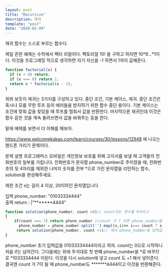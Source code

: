 ```yaml
---
layout: post
title: "Recursive"
description: 재귀
template: "post"
date: "2020-02-09"
---
```


재귀 함수는 스스로 부르는 함수다.

제일 흔한 예제는 수학에서 펙터 리얼이다. 펙토리얼 10! 을 구하고 하자면 10*9...*1이다. 이것을 프로그래밍 적으로 생각하면 자기 자신을 -1 하면서 1까지 곱해준다.

```javascript
function factorial(x) {
  if (x < 0) return;
  if (x === 0) return 1;
  return x * factorial(x - 1);
}
```

위와 보듯이 재귀는 3가지를 구성하고 있다. 중단 조건, 기본 케이스, 재귀. 중단 조건은 혹시나 모를 무한 루프 등의 에러들을 방지하기 위한 함수 중단 용이다. 기본 케이스는 조건에 맞춰 값을 찾았을 때 루프를 멈춰서 값을 반환한다. 마지막으론 재귀인데 이것은 함수 같은 것을 계속 돌려쓰면서 값을 바꿔주는 등을 한다.

밑에 예제를 보면서 더 이해를 해보자.

<https://www.welcomekakao.com/learn/courses/30/lessons/12948>
에 나오는 핸드폰 가리기 문제이다. 

문제 설명
프로그래머스 모바일은 개인정보 보호를 위해 고지서를 보낼 때 고객들의 전화번호의 일부를 가립니다.
전화번호가 문자열 phone_number로 주어졌을 때, 전화번호의 뒷 4자리를 제외한 나머지 숫자를 전부 *으로 가린 문자열을 리턴하는 함수, solution을 완성해주세요.

제한 조건
s는 길이 4 이상, 20이하인 문자열입니다.

입력 phone_number: "01033334444"	
출력 return : |"*******4444"

```javascript
function solution(phone_number, count =0)// count라는 변수를 0이라고
{
    if(count === 7) return phone_number //count 가 7 이면 phone_number을 반환한다
      phone_number = phone_number.split('').map((x,i)=> i=== count ? x = "*" : x=x).join('');// phone_number를 배열로 만들어서 count의 숫자에 맞는 인덱스의 값을 *로 바꿔 준다. 그 후에 다시 문자열로 만들어준다
     return solution(phone_number, count +1)// 재귀 phone_number을 입력값으로 다시 넣어주고 count는 +1 해줘서 다시 함수를 돌려준다.
}
```

phone_number 초기 입력값을 01033334444이라고 하자. count는 0으로 시작하니 처음 if는 넘어간다. 그다음에는 위에 주석대로 첫 번째 phone_number을 *로 바꾸므로 *1033334444 이된다. 이것을 다시 solution에 넣고 count 도 +1 해서 넣어준다. 결국엔 count 가 7이 될 때 phone_number도 *******4444이고 이것을 반환해준다.